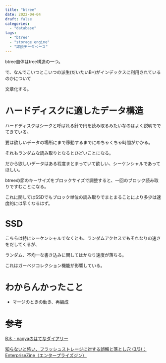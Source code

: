 ```yaml
---
title: "btree"
date: 2022-04-04
draft: false
categories:
  - "database"
tags:
  - "btree"
  - "storage engine"
  - "詳説データベース"
---
```


btree自体はtree構造の一つ。

で、なんでこいつとこいつの派生(だいたいB+)がインデックスに利用されているのかについて

文章化する。

# ハードディスクに適したデータ構造

ハードディスクはシークと呼ばれる針で円を読み取るみたいなのはよく説明ででてきている。

要は欲しいデータの場所にまで移動するまでにめちゃくちゃ時間がかかる。

それもランダムな読み取りとなるとひどいことになる。

だから欲しいデータはある程度まとまっていて欲しい、シーケンシャルであってほしい。

btreeの節のキーサイズをブロックサイズで調整すると、一回のブロック読み取りですむことになる。

これに関してはSSDでもブロック単位の読み取りでまとまることにより多少は速度的には早くなるはず。

# SSD

こちらは特にシーケンシャルでなくとも、ランダムアクセスでもそれなりの速さをだしてくるが、

ランダム、不均一な書き込みに関してはかなり速度が落ちる。

これはガーベジコレクション機能が影響している。

# わからんかったこと

* マージのときの動き、再編成

# 参考

[ B木 - naoyaのはてなダイアリー](https://naoya-2.hatenadiary.org/entry/20090412/btree)

[知らないと怖い、フラッシュストレージに対する誤解と落とし穴 (3/3)：EnterpriseZine（エンタープライズジン）](https://enterprisezine.jp/article/detail/6400?p=3)
